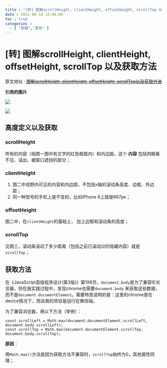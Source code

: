 ```yaml
---
title : "[转] 图解scrollHeight, clientHeight, offsetHeight, scrollTop 以及获取方法"
date : 2021-06-14 15:06:00
toc : true
categories :
  - [ "前端","其他" ]
---
```


# [转] 图解scrollHeight, clientHeight, offsetHeight, scrollTop 以及获取方法

原文地址 : ~~[图解scrollHeight, clientHeight, offsetHeight, scrollTop以及获取方法](https://www.jianshu.com/p/d267456ebc0d)~~

**引用的图片**

![](https://file.wulicode.com/yuque/202208/04/23/3122yLqVFBCa.jpeg?x-oss-process=image/resize,h_262)

![](https://file.wulicode.com/yuque/202208/04/23/3122qPCsg7FK.jpeg?x-oss-process=image/resize,h_262)

## 高度定义以及获取

<a name="scrollHeight"></a>

### scrollHeight

所有的内容（指图一图中有文字的红色框框内）和内边距，这个 **内容** 包括肉眼看不见、溢出、被窗口遮挡的部分；

<a name="clientHeight"></a>

### clientHeight

1. 图二中视野内可见的内容和内边距，不包括x轴的滚动条高度、边框、外边距；
2. 同一种型号的手机上是不变的，比如iPhone 6上就是667px；

<a name="offsetHeight"></a>

### offsetHeight

图二中，在`clientHeight`的基础上， 加上边框和滚动条的高度；

### scrollTop

见图三，滚动条滚动了多少距离（包括之前已滚动过的隐藏内容）就是`scrollTop`；

## 获取方法

在《JavaScript高级程序设计(第3版)》第198页，`document.body`是为了兼容IE浏览器，但在我实践过程中，发现chrome也需要`document.body`
来获取这些数据，而不是`document.ducumentElement`。需要特意说明的是：这里的chrome是在device情况下，而且我的项目是运行在微信端。

为了兼容浏览器，用以下方法（举例）：

```
const scrollLeft = Math.max(document.documentElement.scrollLeft, document.body.scrollLeft); 
const scrollTop = Math.max(document.documentElement.scrollTop, document.body.scrollTop);
```

**原因**：

用`Math.max()`方法是因为获取方法不兼容时，`scrollTop`始终为0，其他属性同理；


